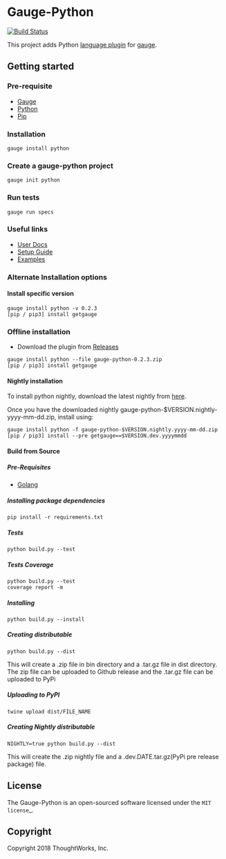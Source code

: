 # Gauge-Python

[![Build Status](https://travis-ci.org/getgauge/gauge-python.svg?branch=master)](https://travis-ci.org/getgauge/gauge-python)

This project adds Python [language plugin](https://docs.gauge.org/plugins.html#language-reporting-plugins) for [gauge](http://getgauge.io).

## Getting started

### Pre-requisite

- [Gauge](https://gauge.org/index.html)
- [Python](https://www.python.org/)
- [Pip](https://pip.pypa.io/en/stable/)

### Installation

```
gauge install python
```

### Create a gauge-python project

```
gauge init python
```

### Run tests

```
gauge run specs
```

### Useful links

- [User Docs](https://gauge-python.readthedocs.io)
- [Setup Guide](https://gauge-python.readthedocs.io/en/latest/contributing.html#development-guide)
- [Examples](https://gauge-python.readthedocs.io/en/latest/getting-started.html#examples)

### Alternate Installation options

#### Install specific version
```
gauge install python -v 0.2.3
[pip / pip3] install getgauge
```

### Offline installation
* Download the plugin from [Releases](https://github.com/getgauge/gauge-python/releases)
```
gauge install python --file gauge-python-0.2.3.zip
[pip / pip3] install getgauge
```

#### Nightly installation
To install python nightly, download the latest nightly from [here](https://bintray.com/gauge/gauge-python/Nightly).

Once you have the downloaded nightly gauge-python-$VERSION.nightly-yyyy-mm-dd.zip, install using:

```
gauge install python -f gauge-python-$VERSION.nightly.yyyy-mm-dd.zip
[pip / pip3] install --pre getgauge==$VERSION.dev.yyyymmdd
```

#### Build from Source

##### Pre-Requisites

* [Golang](http://golang.org/)

##### Installing package dependencies
```
pip install -r requirements.txt
```

##### Tests
```
python build.py --test
```

##### Tests Coverage
```
python build.py --test
coverage report -m
```

##### Installing
```
python build.py --install
```

##### Creating distributable
```
python build.py --dist
```

This will create a .zip file in bin directory and a .tar.gz file in dist directory. The zip file can be uploaded to Github release and the .tar.gz file can be uploaded to PyPi

##### Uploading to PyPI
```
twine upload dist/FILE_NAME
```

##### Creating Nightly distributable
```
NIGHTLY=true python build.py --dist
```

This will create the .zip nightly file and a .dev.DATE.tar.gz(PyPi pre release package) file.

## License

The Gauge-Python is an open-sourced software licensed under the `MIT license`_.

## Copyright

Copyright 2018 ThoughtWorks, Inc.